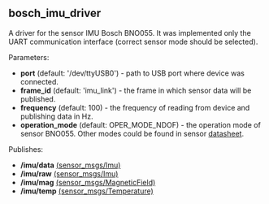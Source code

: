 ## bosch_imu_driver
A driver for the sensor IMU Bosch BNO055. It was implemented only the UART communication interface
(correct sensor mode should be selected).

Parameters:
- **port** (default: '/dev/ttyUSB0') - path to USB port where device was connected.
- **frame_id** (default: 'imu_link') - the frame in which sensor data will be published. 
- **frequency** (default: 100) - the frequency of reading from device and publishing data in Hz.
- **operation_mode** (default: OPER_MODE_NDOF) - the operation mode of sensor BNO055. Other modes could be found in sensor [datasheet](https://www.bosch-sensortec.com/bst/products/all_products/bno055).

Publishes:
- **/imu/data** [(sensor_msgs/Imu)](http://docs.ros.org/api/sensor_msgs/html/msg/Imu.html)
- **/imu/raw** [(sensor_msgs/Imu)](http://docs.ros.org/api/sensor_msgs/html/msg/Imu.html)
- **/imu/mag** [(sensor_msgs/MagneticField)](http://docs.ros.org/api/sensor_msgs/html/msg/MagneticField.html)
- **/imu/temp** [(sensor_msgs/Temperature)](http://docs.ros.org/api/sensor_msgs/html/msg/Temperature.html)
